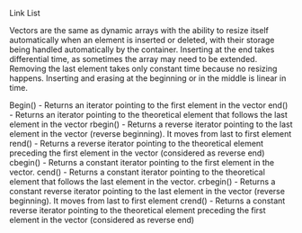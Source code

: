 Link List

Vectors are the same as dynamic arrays with the ability to resize itself automatically when an element is inserted or deleted, with their storage being handled automatically by the container.
Inserting at the end takes differential time, as sometimes the array may need to be extended. 
Removing the last element takes only constant time because no resizing happens. 
Inserting and erasing at the beginning or in the middle is linear in time.

Begin() - Returns an iterator pointing to the first element in the vector
end() - Returns an iterator pointing to the theoretical element that follows the last element in the vector
rbegin() - Returns a reverse iterator pointing to the last element in the vector (reverse beginning). It moves from last to first element
rend() - Returns a reverse iterator pointing to the theoretical element preceding the first element in the vector (considered as reverse end)
cbegin() - Returns a constant iterator pointing to the first element in the vector.
cend() - Returns a constant iterator pointing to the theoretical element that follows the last element in the vector.
crbegin() - Returns a constant reverse iterator pointing to the last element in the vector (reverse beginning). It moves from last to first element
crend() - Returns a constant reverse iterator pointing to the theoretical element preceding the first element in the vector (considered as reverse end)
